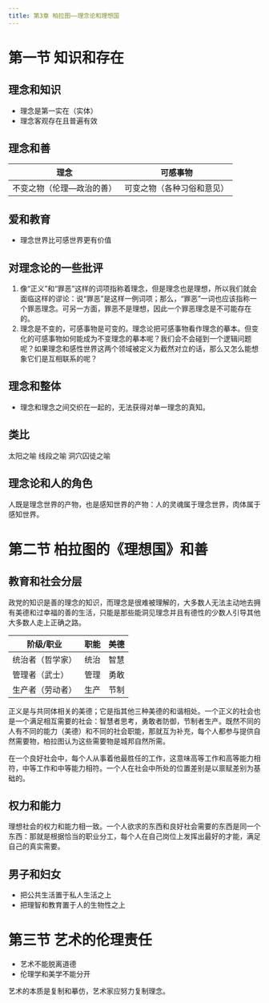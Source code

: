 ```yaml
---
title: 第3章 柏拉图——理念论和理想国
---
```


# 第一节 知识和存在

## 理念和知识

- 理念是第一实在（实体）
- 理念客观存在且普遍有效

## 理念和善

| 理念  | 可感事物 |
| --- | --- |
| 不变之物（伦理—政治的善） | 可变之物（各种习俗和意见） |

## 爱和教育

- 理念世界比可感世界更有价值

## 对理念论的一些批评

1. 像“正义”和“罪恶”这样的词项指称着理念，但是理念也是理想，所以我们就会面临这样的谬论：说“罪恶”是这样一例词项；那么，“罪恶”一词也应该指称一个罪恶理念。可另一方面，罪恶不是理想，因此一个罪恶理念是不可能存在的。  
2. 理念是不变的，可感事物是可变的。理念论把可感事物看作理念的摹本。但变化的可感事物如何能成为不变理念的摹本呢？我们会不会碰到一个逻辑问题呢？如果理念和感性世界这两个领域被定义为截然对立的话，那么又怎么能想象它们是互相联系的呢？

## 理念和整体

- 理念和理念之间交织在一起的，无法获得对单一理念的真知。

## 类比

太阳之喻
线段之喻
洞穴囚徒之喻

## 理念论和人的角色

人既是理念世界的产物，也是感知世界的产物：人的灵魂属于理念世界，肉体属于感知世界。

# 第二节 柏拉图的《理想国》和善

## 教育和社会分层

政党的知识是善的理念的知识，而理念是很难被理解的，大多数人无法主动地去拥有美德和过幸福的善的生活，只能是那些能洞见理念并且有德性的少数人引导其他大多数人走上正确之路。

| 阶级/职业 | 职能 | 美德 |
| ---- | ---- | ---- |
| 统治者（哲学家） | 统治 | 智慧 |
| 管理者（武士） | 管理 | 勇敢 |
| 生产者（劳动者） | 生产 | 节制 |
正义是与共同体相关的美德；它是指其他三种美德的和谐相处。一个正义的社会也是一个满足相互需要的社会：智慧者思考，勇敢者防御，节制者生产。既然不同的人有不同的能力（美德）和不同的社会职能，那就互为补充，每个人都参与提供自然需要物，柏拉图认为这些需要物是城邦自然所需。

在一个良好社会中，每个人从事着他最胜任的工作，这意味高等工作和高等能力相符，中等工作和中等能力相符。一个人在社会中所处的位置差别是以禀赋差别为基础的。

## 权力和能力

理想社会的权力和能力相一致。一个人欲求的东西和良好社会需要的东西是同一个东西：那就是根据恰当的职业分工，每个人在自己岗位上发挥出最好的才能，满足自己的真实需要。

## 男子和妇女

- 把公共生活置于私人生活之上
- 把理智和教育置于人的生物性之上

# 第三节 艺术的伦理责任

- 艺术不能脱离道德
- 伦理学和美学不能分开

艺术的本质是复制和摹仿，艺术家应努力复制理念。